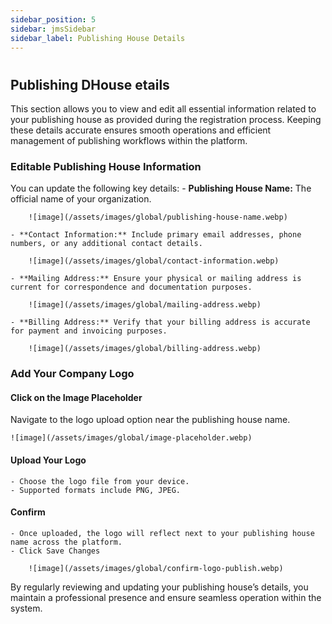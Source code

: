 ```yaml
---
sidebar_position: 5
sidebar: jmsSidebar
sidebar_label: Publishing House Details
---
```

#

## Publishing DHouse etails

This section allows you to view and edit all essential information related to your publishing house as provided during the registration process. Keeping these details accurate ensures smooth operations and efficient management of publishing workflows within the platform.

### Editable Publishing House Information

You can update the following key details:
    - **Publishing House Name:** The official name of your organization.

        ![image](/assets/images/global/publishing-house-name.webp)

    - **Contact Information:** Include primary email addresses, phone numbers, or any additional contact details.

        ![image](/assets/images/global/contact-information.webp)

    - **Mailing Address:** Ensure your physical or mailing address is current for correspondence and documentation purposes.

        ![image](/assets/images/global/mailing-address.webp)

    - **Billing Address:** Verify that your billing address is accurate for payment and invoicing purposes.

        ![image](/assets/images/global/billing-address.webp)

### Add Your Company Logo

#### Click on the Image Placeholder

Navigate to the logo upload option near the publishing house name.

    ![image](/assets/images/global/image-placeholder.webp)

#### Upload Your Logo

    - Choose the logo file from your device.
    - Supported formats include PNG, JPEG.

#### Confirm

    - Once uploaded, the logo will reflect next to your publishing house name across the platform.
    - Click Save Changes

        ![image](/assets/images/global/confirm-logo-publish.webp)

By regularly reviewing and updating your publishing house’s details, you maintain a professional presence and ensure seamless operation within the system.
